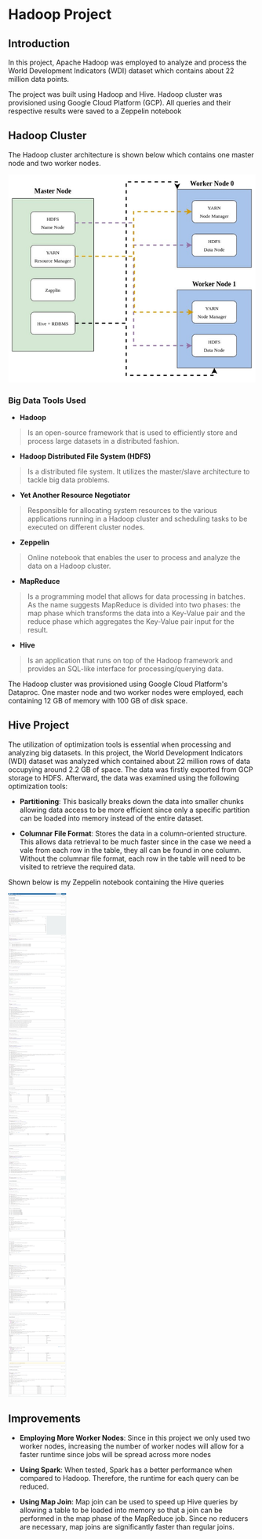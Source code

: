 # Hadoop Project

## Introduction
In this project, Apache Hadoop was employed to analyze and process the World Development 
Indicators (WDI) dataset which contains about 22 million data points.

The project was built using Hadoop and Hive. Hadoop cluster was provisioned using Google
Cloud Platform (GCP). All queries and their respective results were saved to a Zeppelin notebook

## Hadoop Cluster
The Hadoop cluster architecture is shown below which contains one master node and two worker
nodes.

![architecture](assets/architecture.jpg)

### Big Data Tools Used
* **Hadoop**
> Is an open-source framework that is used to efficiently store and process large datasets 
> in a distributed fashion.

* **Hadoop Distributed File System (HDFS)**
> Is a distributed file system. It utilizes the master/slave architecture to tackle big data
> problems.

* **Yet Another Resource Negotiator**
> Responsible for allocating system resources to the various applications running in a Hadoop cluster 
> and scheduling tasks to be executed on different cluster nodes.

* **Zeppelin**
> Online notebook that enables the user to process and analyze the data on a Hadoop cluster.

* **MapReduce**
> Is a programming model that allows for data processing in batches. As the name suggests
> MapReduce is divided into two phases: the map phase which transforms the data into a Key-Value pair
> and the reduce phase which aggregates the Key-Value pair input for the result.

* **Hive**
> Is an application that runs on top of the Hadoop framework and provides an SQL-like interface
> for processing/querying data.

The Hadoop cluster was provisioned using Google Cloud Platform's Dataproc. One master node
and two worker nodes were employed, each containing 12 GB of memory with 100 GB of disk space.

## Hive Project
The utilization of optimization tools is essential when processing and analyzing big datasets.
In this project, the World Development Indicators (WDI) dataset was analyzed which contained 
about 22 million rows of data occupying around 2.2 GB of space. The data was firstly exported
from GCP storage to HDFS. Afterward, the data was examined using the following optimization
tools:

* **Partitioning**: This basically breaks down the data into smaller chunks allowing data 
access to be more efficient since only a specific partition can be loaded into memory instead of
the entire dataset.


* **Columnar File Format**: Stores the data in a column-oriented structure. This allows data
retrieval to be much faster since in the case we need a vale from each row in the table, they
all can be found in one column. Without the columnar file format, each row in the table will
need to be visited to retrieve the required data.

Shown below is my Zeppelin notebook containing the Hive queries

![ZeppelinNotebook](assets/ZeppelinNotebook.png)

## Improvements

* **Employing More Worker Nodes**: Since in this project we only used two worker nodes, increasing
the number of worker nodes will allow for a faster runtime since jobs will be spread across more
nodes


* **Using Spark**: When tested, Spark has a better performance when compared to Hadoop. Therefore,
the runtime for each query can be reduced.


* **Using Map Join**: Map join can be used to speed up Hive queries by allowing a table to be 
loaded into memory so that a join can be performed in the map phase of the MapReduce job. Since
no reducers are necessary, map joins are significantly faster than regular joins.
